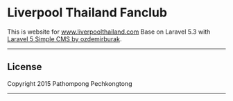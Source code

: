 # Liverpool Thailand Fanclub
This is website for www.liverpoolthailand.com Base on Laravel 5.3 with <a target="_blank" href="https://github.com/ozdemirburak/laravel-5-simple-cms">Laravel 5 Simple CMS by ozdemirburak</a>.

-----

## License
Copyright 2015 Pathompong Pechkongtong

-----